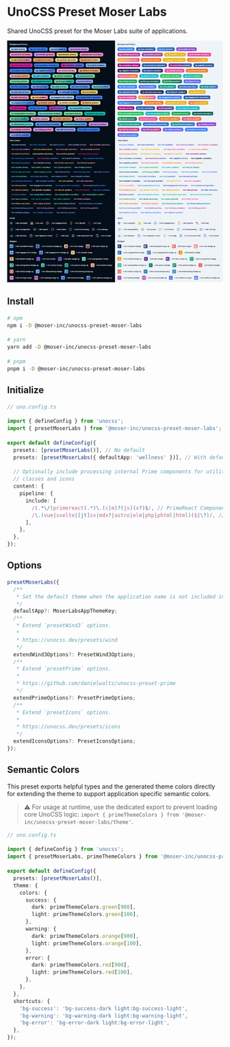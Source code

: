 # UnoCSS Preset Moser Labs

Shared UnoCSS preset for the Moser Labs suite of applications.

<img src="preview.png" alt="Example of moser labs app classes in use" />

## Install

```bash
# npm
npm i -D @moser-inc/unocss-preset-moser-labs

# yarn
yarn add -D @moser-inc/unocss-preset-moser-labs

# pnpm
pnpm i -D @moser-inc/unocss-preset-moser-labs
```

## Initialize

```ts
// uno.config.ts

import { defineConfig } from 'unocss';
import { presetMoserLabs } from '@moser-inc/unocss-preset-moser-labs';

export default defineConfig({
  presets: [presetMoserLabs()], // No default
  presets: [presetMoserLabs({ defaultApp: 'wellness' })], // With default

  // Optionally include processing internal Prime components for utility
  // classes and icons
  content: {
    pipeline: {
      include: [
        /(.*\/)primereact(.*)\.(c|m)?(js)(x?)$/, // PrimeReact Components
        /\.(vue|svelte|[jt]sx|mdx?|astro|elm|php|phtml|html)($|\?)/, // Default
      ],
    },
  },
});
```

## Options

```ts
presetMoserLabs({
  /**
   * Set the default theme when the application name is not included in the class (e.g. `bg-primary-gradient`).
   */
  defaultApp?: MoserLabsAppThemeKey;
  /**
   * Extend `presetWind3` options.
   *
   * https://unocss.dev/presets/wind
   */
  extendWind3Options?: PresetWind3Options;
  /**
   * Extend `presetPrime` options.
   *
   * https://github.com/danielwaltz/unocss-preset-prime
   */
  extendPrimeOptions?: PresetPrimeOptions;
  /**
   * Extend `presetIcons` options.
   *
   * https://unocss.dev/presets/icons
   */
  extendIconsOptions?: PresetIconsOptions;
});
```

## Semantic Colors

This preset exports helpful types and the generated theme colors directly for extending the theme to support application specific semantic colors.

> :warning: For usage at runtime, use the dedicated export to prevent loading core UnoCSS logic: `import { primeThemeColors } from '@moser-inc/unocss-preset-moser-labs/theme'`.

```ts
// uno.config.ts

import { defineConfig } from 'unocss';
import { presetMoserLabs, primeThemeColors } from '@moser-inc/unocss-preset-moser-labs';

export default defineConfig({
  presets: [presetMoserLabs()],
  theme: {
    colors: {
      success: {
        dark: primeThemeColors.green[900],
        light: primeThemeColors.green[100],
      },
      warning: {
        dark: primeThemeColors.orange[900],
        light: primeThemeColors.orange[100],
      },
      error: {
        dark: primeThemeColors.red[900],
        light: primeThemeColors.red[100],
      },
    },
  },
  shortcuts: {
    'bg-success': 'bg-success-dark light:bg-success-light',
    'bg-warning': 'bg-warning-dark light:bg-warning-light',
    'bg-error': 'bg-error-dark light:bg-error-light',
  },
});
```
